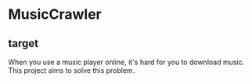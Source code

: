 # MusicCrawler

## target
When you use a music player online, it's hard for you to download music.
This project aims to solve this problem.

